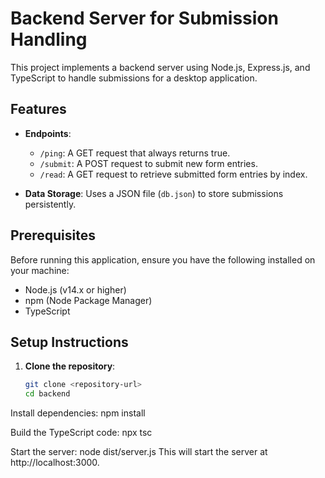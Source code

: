# Backend Server for Submission Handling

This project implements a backend server using Node.js, Express.js, and TypeScript to handle submissions for a desktop application.

## Features

- **Endpoints**:
  - `/ping`: A GET request that always returns true.
  - `/submit`: A POST request to submit new form entries.
  - `/read`: A GET request to retrieve submitted form entries by index.

- **Data Storage**: Uses a JSON file (`db.json`) to store submissions persistently.

## Prerequisites

Before running this application, ensure you have the following installed on your machine:

- Node.js (v14.x or higher)
- npm (Node Package Manager)
- TypeScript

## Setup Instructions

1. **Clone the repository**:
   ```bash
   git clone <repository-url>
   cd backend
Install dependencies:
npm install

Build the TypeScript code:
npx tsc

Start the server:
node dist/server.js
This will start the server at http://localhost:3000.
